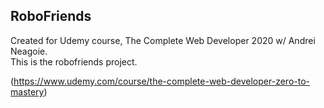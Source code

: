 ## RoboFriends

Created for Udemy course, The Complete Web Developer 2020 w/ Andrei Neagoie.  
This is the robofriends project.  

(https://www.udemy.com/course/the-complete-web-developer-zero-to-mastery)